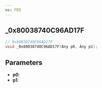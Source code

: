 ```yaml
---
ns: PED
---
```

## _0x80038740C96AD17F

```c
// 0x80038740C96AD17F
void _0x80038740C96AD17F(Any p0, Any p1);
```

## Parameters
* **p0**:
* **p1**:
